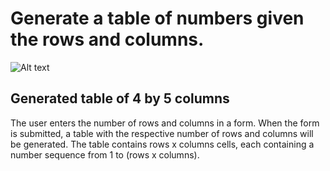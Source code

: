 # Generate a table of numbers given the rows and columns.

![Alt text](https://www.greatfrontend.com/img/questions/generate-table/generate-table-example.png)

## Generated table of 4 by 5 columns

The user enters the number of rows and columns in a form. When the form is submitted, a table with the respective number of rows and columns will be generated. The table contains rows x columns cells, each containing a number sequence from 1 to (rows x columns).
